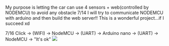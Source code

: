 My purpose is letting the car can use 4 sensors + web(controlled by NODEMCU) to avoid any obstacle
7/14 I will try to communicate NODEMCU with arduino and then build the web server!!
This is a wonderful project...if I succeed xd 

7/16  Click -> (WIFI) -> NodeMCU -> (UART) -> Arduino nano -> (UART) -> NodeMCU -> "It's ok"
![](https://i.imgur.com/6ZNPWMR.png)
